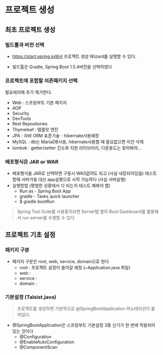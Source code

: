 # 프로젝트 생성

## 최초 프로젝트 생성

### 빌드툴과 버전 선택

- https://start.spring.io에서 프로젝트 생성 Wizard를 실행할 수 있다.

- 빌드툴은 Gradle, Spring Boot 1.5.4버전을 선택하였다

### 프로젝트에 포함할 의존패키지 선택

필요에의해 추가 제거한다.

- Web : 스프링부트 기본 패키지
- AOP
- Security
- DevTools
- Rest Repositories
- Thymeleaf : 템플릿 엔진
- JPA : 자바 ORM 표준기술 - hibernate사용예정
- MySQL : db는 MariaDB사용, hibernate사용할 때 필요없으면 이건 삭제
- lombok : getter/setter 간소화 지원 라이브러리, 다른용도는 찾아봐야...

### 배포형식은 JAR or WAR

- 배포형식을 JAR로 선택하면 구동시 WAS없어도 되고 (사실 내장되어있음) 테스트 할때 서버가동 대신 app실행으로 시작 가능하다 (사실 서버실행)
- 실행방법 (평범한 상황에서 다 되는지 테스트 해봐야 함)
  - Run as - Spring Boot App
  - gradle - Tasks quick launcher
  - $ gradle bootRun
> Spring Tool Suite를 사용중이라면 Server탭 옆의 Boot Dashboard를 활용해서 run server를 수행할 수 있다.

## 프로젝트 기초 설정

### 패키지 구분

- 패키지 구분은 root, web, service, domain으로 한다
  - root : 프로젝트 설정이 들어갈 예정 (~Application.java 파일)
  - web :
  - service :
  - domain :

### 기본설정 (Talsist.java)

> 프로젝트를 생성하면 기본적으로 @SpringBootApplication 어노테이션이 붙어있다.
- @SpringBootApplication은 스프링부트 기본설정 3종 신기가 한 번에 적용되어 있는 것이다
  - @Configuration
  - @EnableAutoConfiguration
  - @ComponentScan